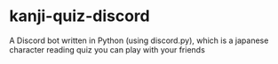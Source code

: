 # kanji-quiz-discord
A Discord bot written in Python (using discord.py), which is a japanese character reading quiz you can play with your friends
